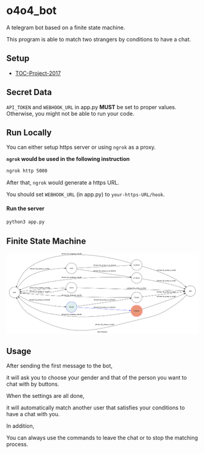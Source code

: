 # o4o4_bot
A telegram bot based on a finite state machine.

This program is able to match two strangers by conditions to have a chat.

## Setup
* [TOC-Project-2017](https://github.com/Lee-W/TOC-Project-2017)

## Secret Data
`API_TOKEN` and `WEBHOOK_URL` in app.py **MUST** be set to proper values.
Otherwise, you might not be able to run your code.

## Run Locally
You can either setup https server or using `ngrok` as a proxy.

**`ngrok` would be used in the following instruction**
```sh
ngrok http 5000
```

After that, `ngrok` would generate a https URL.

You should set `WEBHOOK_URL` (in app.py) to `your-https-URL/hook`.

#### Run the server

```sh
python3 app.py
```

## Finite State Machine
![fsm](./img/show-fsm.png)

## Usage
After sending the first message to the bot,

it will ask you to choose your gender and that of the person you want to chat with by buttons.

When the settings are all done,

it will automatically match another user that satisfies your conditions to have a chat with you.

In addition,

You can always use the commands to leave the chat or to stop the matching process.
